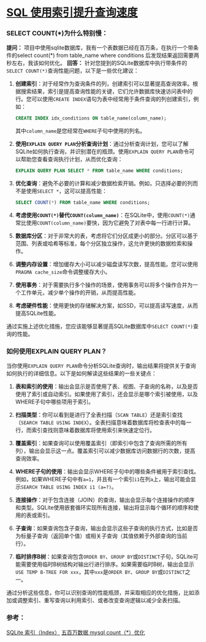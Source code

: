 # [SQL 使用索引提升查询速度](https://github.com/bigbosschenyibo/gitblog/issues/10)

### SELECT COUNT(*)为什么特别慢：
**提问：**
项目中使用sqlite数据库，我有一个表数据已经在百万条，在执行一个带条件的select count(*) from table_name where conditions 后发现结果返回需要两秒左右，我该如何优化。
**回答：**
针对您提到的SQLite数据库中执行带条件的`SELECT COUNT(*)`查询性能问题，以下是一些优化建议：

1. **创建索引**：对于经常作为查询条件的列，创建索引可以显著提高查询效率。根据搜索结果，索引是提高查询性能的关键，它们允许数据库快速访问表中的行。您可以使用`CREATE INDEX`语句为表中经常用于条件查询的列创建索引，例如：
   ```sql
   CREATE INDEX idx_conditions ON table_name(column_name);
   ```
   其中`column_name`是您经常在`WHERE`子句中使用的列名。

2. **使用`EXPLAIN QUERY PLAN`分析查询计划**：通过分析查询计划，您可以了解SQLite如何执行查询，并识别潜在的瓶颈。使用`EXPLAIN QUERY PLAN`命令可以帮助您查看查询执行计划，从而优化查询：
   ```sql
   EXPLAIN QUERY PLAN SELECT * FROM table_name WHERE conditions;
   ```

3. **优化查询**：避免不必要的计算和减少数据检索开销。例如，只选择必要的列而不是使用`SELECT *`，这可以提高性能：
   ```sql
   SELECT COUNT(*) FROM table_name WHERE conditions;
   ```

4. **考虑使用`COUNT(*)`替代`COUNT(column_name)`**：在SQLite中，使用`COUNT(*)`通常比使用`COUNT(column_name)`要快，因为它避免了对表中每一行进行计算。

5. **数据库分区**：对于非常大的表，考虑将它们分区成更小的部分。分区可以基于范围、列表或哈希等标准，每个分区独立操作，这允许更快的数据检索和操作。

6. **调整内存设置**：增加缓存大小可以减少磁盘读写次数，提高性能。您可以使用`PRAGMA cache_size`命令调整缓存大小。

7. **使用事务**：对于需要执行多个操作的场景，使用事务可以将多个操作合并为一个工作单元，减少单个操作的开销，从而提高性能。

8. **考虑硬件性能**：使用更快的存储解决方案，如SSD，可以提高读写速度，从而提高SQLite性能。

通过实施上述优化措施，您应该能够显著提高SQLite数据库中`SELECT COUNT(*)`查询的性能。
### 如何使用EXPLAIN QUERY PLAN？
当你使用`EXPLAIN QUERY PLAN`命令分析SQLite查询时，输出结果将提供关于查询如何执行的详细信息。以下是如何解读这些结果的一些关键点：

1. **表和索引的使用**：输出会显示是否使用了表、视图、子查询的名称，以及是否使用了索引或自动索引。如果使用了索引，还会显示是哪个索引被使用，以及WHERE子句中哪些项用于索引。

2. **扫描类型**：你可以看到是进行了全表扫描（`SCAN TABLE`）还是索引查找（`SEARCH TABLE USING INDEX`）。全表扫描意味着数据库将检查表中的每一行，而索引查找则意味着数据库将使用索引来快速定位行。

3. **覆盖索引**：如果查询可以使用覆盖索引（即索引中包含了查询所需的所有列），输出会显示这一点。覆盖索引可以减少数据库访问数据行的次数，提高查询效率。

4. **WHERE子句的使用**：输出会显示WHERE子句中的哪些条件被用于索引查找。例如，如果WHERE子句中有`a=1`，并且有一个索引`i1`在列`a`上，输出可能会显示`SEARCH TABLE USING INDEX i1 (a=?)`。

5. **连接操作**：对于包含连接（JOIN）的查询，输出会显示每个连接操作的顺序和类型。SQLite使用嵌套循环实现所有连接，输出将显示每个循环的顺序和使用的表或索引。

6. **子查询**：如果查询包含子查询，输出会显示这些子查询的执行方式，比如是否为标量子查询（返回单个值）或相关子查询（其值依赖于外部查询的当前行）。

7. **临时排序B树**：如果查询包含`ORDER BY`、`GROUP BY`或`DISTINCT`子句，SQLite可能需要使用临时B树结构对输出行进行排序。如果需要临时B树，输出会显示`USE TEMP B-TREE FOR xxx`，其中`xxx`是`ORDER BY`、`GROUP BY`或`DISTINCT`之一。

通过分析这些信息，你可以识别查询的性能瓶颈，并采取相应的优化措施，比如添加或调整索引、重写查询以利用索引、或者改变查询逻辑以减少全表扫描。
### 参考：
[SQLite 索引（Index）](https://www.runoob.com/sqlite/sqlite-index.html)
[五百万数据 mysql count（*）优化](https://blog.csdn.net/MariaOzawa/article/details/115603713)